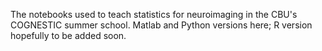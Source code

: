 The notebooks used to teach statistics for neuroimaging in the CBU's COGNESTIC summer school. Matlab and Python versions here; R version hopefully to be added soon.

